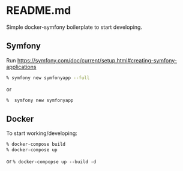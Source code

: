 # README.md

Simple docker-symfony boilerplate to start developing.

## Symfony

Run https://symfony.com/doc/current/setup.html#creating-symfony-applications
```bash
% symfony new symfonyapp --full
```
or
```bash
%  symfony new symfonyapp
```

## Docker

To start working/developing:
```bash
% docker-compose build
% docker-compose up
```

or `% docker-compopse up --build -d`
